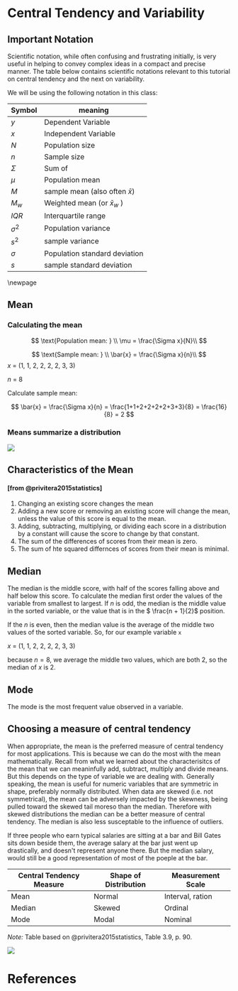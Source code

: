 # Central Tendency and Variability






## Important Notation

Scientific notation, while often confusing and frustrating initially, is very useful in helping to convey complex ideas in a compact and precise manner.
The table below contains scientific notations relevant to this tutorial on central tendency and the next on variability.

We will be using the following notation in this class:


Symbol       | meaning
-------------|----------
$y$          | Dependent Variable
$x$          |Independent Variable
$N$          |Population size
$n$          |Sample size
$\Sigma$     |Sum of
$\mu$        |Population mean
$M$          |sample mean (also often  $\bar{x}$)
$M_w$        | Weighted mean (or $\bar{x}_w$ )
$IQR$        | Interquartile range
$\sigma^2$   | Population variance
$s^2$        | sample variance
$\sigma$     |Population standard deviation
$s$          |sample standard deviation

\newpage

## Mean

### Calculating the mean

$$
\text{Population mean: } \\ \mu = \frac{\Sigma x}{N}\\
$$

$$
\text{Sample mean: } \\ \bar{x} = \frac{\Sigma x}{n}\\
$$
$x$ = (1, 1, 2, 2, 2, 2, 3, 3)

$n$ = 8


Calculate sample mean:


$$
\bar{x} = \frac{\Sigma x}{n} = \frac{1+1+2+2+2+2+3+3}{8} = \frac{16}{8} =  2 
$$

### Means summarize a distribution

![](Central_Tendency_files/figure-html/unnamed-chunk-1-1.png)<!-- -->


## Characteristics of the Mean 
#### [from @privitera2015statistics]

1. Changing an existing score changes the mean
2. Adding a new score or removing an existing score will change the mean, unless the value of this score is equal to the mean.
3. Adding, subtracting, multiplying, or dividing each score in a distribution by a constant will cause the score to change by that constant.
4. The sum of the differences of scores from their mean is zero.
5. The sum of hte squared differnces of scores from their mean is minimal.


## Median

The median is the middle score, with half of the scores falling above and half below this score.
To calculate the median first order the values of the variable from smallest to largest.
If *n* is odd, the median is the middle value in the sorted variable, or the value that is in the  $ \frac{n + 1}{2}$ position.

If the *n* is even, then the median value is the average of the middle two values of the sorted variable.
So, for our example variable `x`

$x$ = (1, 1, 2, 2, 2, 2, 3, 3)

because $n = 8$, we average the middle two values, which are both $2$, so the median of $x$ is $2$.


## Mode

The mode is the most frequent value observed in a variable.

## Choosing a measure of central tendency

When appropriate, the mean is the preferred measure of central tendency for most applications. 
This is because we can do the most with the mean mathematically.
Recall from what we learned about the characterisitcs of the mean that we can meaninfully add, subtract, multiply and divide means.
But this depends on the type of variable we are dealing with. 
Generally speaking, the mean is useful for numeric variables that are symmetric in shape, preferably normally distributed. 
When data are skewed (i.e. not symmetrical), the mean can be adversely impacted by the skewness, being pulled toward the skewed tail moreso than the median. 
Therefore with skewed distributions the median can be a better measure of central tendency.
The median is also less susceptable to the influence of outliers.

If three people who earn typical salaries are sitting at a bar and Bill Gates sits down beside them, the average salary at the bar just went up drastically, and doesn't represent anyone there.
But the median salary, would still be a good representation of most of the poeple at the bar.

Central Tendency Measure | Shape of Distribution | Measurement Scale
-------------------------|-----------------------|------------------
Mean                     | Normal                | Interval, ration
Median                   | Skewed                | Ordinal
Mode                     | Modal                 | Nominal
*Note:* Table based on @privitera2015statistics, Table 3.9, p. 90.

![](Central_Tendency_files/figure-html/unnamed-chunk-2-1.png)<!-- -->


# References
